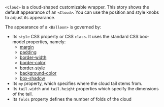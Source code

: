 `<Cloud>` is a cloud-shaped customizable wrapper. This story shows the default appearance of an `<Cloud>`. You can use the position and style knobs to adjust its appearance.

The appearance of a `<Balloon>` is governed by:

- Its `style` CSS property or CSS `class`. It uses the standard CSS box-model properties, namely:
  - [margin](https://developer.mozilla.org/en-US/docs/Web/CSS/margin)
  - [padding](https://developer.mozilla.org/en-US/docs/Web/CSS/padding)
  - [border-width](https://developer.mozilla.org/en-US/docs/Web/CSS/border-width)
  - [border-color](https://developer.mozilla.org/en-US/docs/Web/CSS/border-color)
  - [border-style](https://developer.mozilla.org/en-US/docs/Web/CSS/border-style)
  - [background-color](https://developer.mozilla.org/en-US/docs/Web/CSS/background-color)
  - [box-shadow](https://developer.mozilla.org/en-US/docs/Web/CSS/box-shadow)
- Its `my` property, which specifies where the cloud tail stems from.
- Its `tail.width` and `tail.height` properties which specify the dimensions of the tail.
- Its `folds` property defines the number of folds of the cloud
